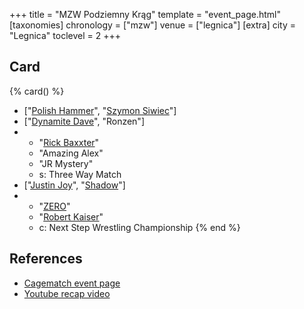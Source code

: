 +++
title = "MZW Podziemny Krąg"
template = "event_page.html"
[taxonomies]
chronology = ["mzw"]
venue = ["legnica"]
[extra]
city = "Legnica"
toclevel = 2
+++

## Card

{% card() %}
- ["[Polish Hammer](@/w/jedrus-bulecka.md)", "[Szymon Siwiec](@/w/szymon-siwiec.md)"]
- ["[Dynamite Dave](@/w/dynamite-dave.md)", "Ronzen"]
- - "[Rick Baxxter](@/w/rick-baxxter.md)"
  - "Amazing Alex"
  - "JR Mystery"
  - s: Three Way Match
- ["[Justin Joy](@/w/justin-joy.md)", "[Shadow](@/w/shadow.md)"]
- - "[ZERO](@/w/franz-engel.md)"
  - "[Robert Kaiser](@/w/robert-kaiser.md)"
  - c: Next Step Wrestling Championship
{% end %}

## References

* [Cagematch event page](https://www.cagematch.net/?id=1&nr=362830)
* [Youtube recap video](https://www.youtube.com/watch?v=KVnSKos72hs)
